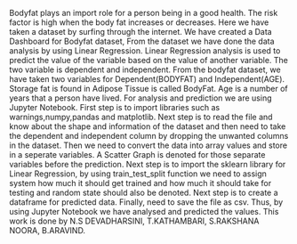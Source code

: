 Bodyfat plays an import role for a person being in a good health. 
The risk factor is high when the body fat increases or decreases.
Here we have taken a dataset by surfing through the internet. 
We have created a Data Dashboard for Bodyfat dataset, From the dataset we have done the data analysis by using Linear Regression. 
Linear Regression analysis is used to predict the value of the variable based on the value of another variable.
The two variable is dependent and independent. From the bodyfat dataset, we have taken two variables for Dependent(BODYFAT) and Independent(AGE). 
Storage fat is found in Adipose Tissue is called BodyFat. Age is a number of years that a person have lived. 
For analysis and prediction we are using Jupyter Notebook. First step is to import libraries such as warnings,numpy,pandas and matplotlib. 
Next step is to read the file and know about the shape and information of the dataset and then need to take the dependent and independent column by dropping the unwanted columns in the dataset. 
Then we need to convert the data into array values and store in a seperate variables.
A Scatter Graph is denoted for those separate variables before the prediction. 
Next step is to import the sklearn library for Linear Regression, by using train_test_split function we need to assign system how much it should get trained and how much it should take for testing and random state should also be denoted. 
Next step is to create a dataframe for predicted data. 
Finally, need to save the file as csv. 
Thus, by using Jupyter Notebook we have analysed and predicted the values. This work is done by N.S DEVADHARSINI, T.KATHAMBARI, S.RAKSHANA NOORA, B.ARAVIND.
